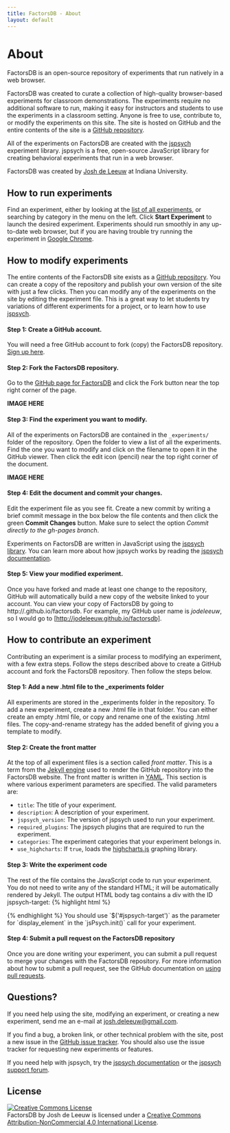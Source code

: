 ```yaml
---
title: FactorsDB - About
layout: default
---
```


# About

<p class="lead">FactorsDB is an open-source repository of experiments that
run natively in a web browser.</p>

FactorsDB was created to curate a collection of high-quality browser-based
experiments for classroom demonstrations. The experiments require no additional
software to run, making it easy for instructors and students to use the
experiments in a classroom setting. Anyone is free to use, contribute to, or
modify the experiments on this site. The site is hosted on GitHub and the entire
contents of the site is a
[GitHub repository](http://github.com/jodeleeuw/factorsdb).

All of the experiments on FactorsDB are created with the
[jspsych](http://www.jspsych.org) experiment library. jspsych is a free,
open-source JavaScript library for creating behavioral experiments that run in a
web browser.

FactorsDB was created by [Josh de Leeuw](http://pages.iu.edu/~jodeleeu) at
Indiana University.

## How to run experiments

Find an experiment, either by looking at the
[list of all experiments](index.html), or searching by category in the menu on
the left. Click **Start Experiment** to launch the desired
experiment. Experiments should run smoothly in any up-to-date web browser, but
if you are having trouble try running the experiment in
[Google Chrome](http://www.google.com/chrome).

## How to modify experiments

The entire contents of the FactorsDB site exists as a
[GitHub repository](http://github.com/jodeleeuw/factorsdb). You can create a
copy of the repository and publish your own version of the site with just a few
clicks. Then you can modify any of the experiments on the site by editing the
experiment file. This is a great way to let students try variations of different
experiments for a project, or to learn how to use
[jspsych](http://www.jspsych.org).

#### Step 1: Create a GitHub account.

You will need a free GitHub account to fork (copy) the FactorsDB repository.
[Sign up here](http://www.github.com/join).

#### Step 2: Fork the FactorsDB repository.

Go to the [GitHub page for FactorsDB](http://github.com/jodeleeuw/factorsdb) and
click the Fork button near the top right corner of the page.

**IMAGE HERE**

#### Step 3: Find the experiment you want to modify.

All of the experiments on FactorsDB are contained in the `_experiments/` folder
of the repository. Open the folder to view a list of all the experiments. Find
the one you want to modify and click on the filename to open it in the GitHub
viewer. Then click the edit icon (pencil) near the top right corner of the
document.

**IMAGE HERE**

#### Step 4: Edit the document and commit your changes.

Edit the experiment file as you see fit. Create a new commit by writing a brief
commit message in the box below the file contents and then click the green
**Commit Changes** button. Make sure to select the option *Commit directly to
the gh-pages branch*.

Experiments on FactorsDB are written in JavaScript using the
[jspsych library](http://www.jspsych.org). You can learn more about how jspsych
works by reading the [jspsych documentation](http://docs.jspsych.org).

#### Step 5: View your modified experiment.

Once you have forked and made at least one change to the repository, GitHub will
automatically build a new copy of the website linked to your account. You can
view your copy of FactorsDB by going to
http://<your-user-name>.github.io/factorsdb. For example, my GitHub user name is
*jodeleeuw*, so I would go to [http://jodeleeuw.github.io/factorsdb].

## How to contribute an experiment

Contributing an experiment is a similar process to modifying an experiment, with
a few extra steps. Follow the steps described above to create a GitHub account
and fork the FactorsDB repository. Then follow the steps below.

#### Step 1: Add a new .html file to the _experiments folder

All experiments are stored in the _experiments folder in the repository. To add
a new experiment, create a new .html file in that folder. You can either create
an empty .html file, or copy and rename one of the existing .html files. The
copy-and-rename strategy has the added benefit of giving you a template to
modify.

#### Step 2: Create the front matter

At the top of all experiment files is a section called *front matter*. This is a
term from the [Jekyll engine](http://jekyllrb.com/docs/frontmatter/) used to
render the GitHub repository into the FactorsDB website. The front matter is
written in [YAML](http://yaml.org/). This section is where
various experiment parameters are specified. The valid parameters are:

* `title`: The title of your experiment.
* `description`: A description of your experiment.
* `jspsych_version`: The version of jspsych used to run your experiment.
* `required_plugins`: The jspsych plugins that are required to run the
experiment.
* `categories`: The experiment categories that your experiment belongs in.
* `use_highcharts`: If `true`, loads the 
[highcharts.js](http://www.highcharts.com/products/highcharts) graphing library.

#### Step 3: Write the experiment code

The rest of the file contains the JavaScript code to run your experiment. You do
not need to write any of the standard HTML; it will be automatically rendered by
Jekyll. The output HTML body tag contains a div with the ID jspsych-target:
{% highlight html %}
<body>
  <div id="jspsych-target"></div>
</body>
{% endhighlight %}
You should use `$('#jspsych-target')` as the parameter for `display_element` in
the `jsPsych.init()` call for your experiment.

#### Step 4: Submit a pull request on the FactorsDB repository

Once you are done writing your experiment, you can submit a pull request to
merge your changes with the FactorsDB repository. For more information about how
to submit a pull request, see the GitHub documentation on
[using pull requests](https://help.github.com/articles/using-pull-requests/).

## Questions?

If you need help using the site, modifying an experiment, or creating a new
experiment, send me an e-mail at
[josh.deleeuw@gmail.com](mailto:josh.deleeuw@gmail.com).

If you find a bug, a broken link, or other technical problem with the site, post
a new issue in the
[GitHub issue tracker](https://github.com/jodeleeuw/factorsdb/issues). You
should also use the issue tracker for requesting new experiments or features.

If you need help with jspsych, try the
[jspsych documentation](http://docs.jspsych.org) or the
[jspsych support forum](https://groups.google.com/forum/#!forum/jspsych).

## License

<a rel="license" href="http://creativecommons.org/licenses/by-nc/4.0/"><img alt="Creative Commons License" style="border-width:0" src="https://i.creativecommons.org/l/by-nc/4.0/88x31.png" /></a><br /><span xmlns:dct="http://purl.org/dc/terms/" property="dct:title">FactorsDB</span> by <span xmlns:cc="http://creativecommons.org/ns#" property="cc:attributionName">Josh de Leeuw</span> is licensed under a <a rel="license" href="http://creativecommons.org/licenses/by-nc/4.0/">Creative Commons Attribution-NonCommercial 4.0 International License</a>.
